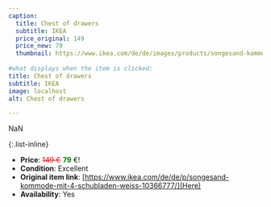 ```yaml
---
caption:
  title: Chest of drawers
  subtitle: IKEA
  price_original: 149
  price_new: 79
  thumbnail: https://www.ikea.com/de/de/images/products/songesand-kommode-mit-4-schubladen-weiss__0552196_pe658953_s5.jpg
  
#what displays when the item is clicked:
title: Chest of drawers
subtitle: IKEA
image: localhost
alt: Chest of drawers

---
```

NaN

{:.list-inline} 
- **Price**: <span style="color:red"><del>149 €</del></span> <span style="color:green">**79**</span> €!
- **Condition**: Excellent
- **Original item link**: [https://www.ikea.com/de/de/p/songesand-kommode-mit-4-schubladen-weiss-10366777/](Here)
- **Availability**: Yes
